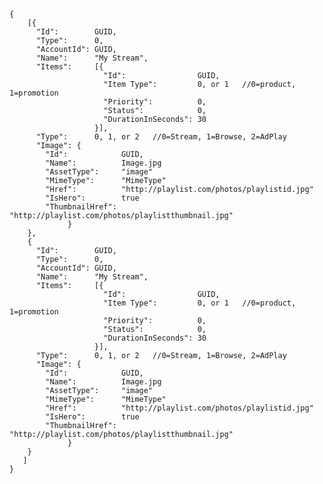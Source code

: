     {
        [{
          "Id":        GUID,
          "Type":      0,
          "AccountId": GUID,
          "Name":      "My Stream",
          "Items":     [{ 
                         "Id":                GUID,
                         "Item Type":         0, or 1   //0=product, 1=promotion 
                         "Priority":          0,
                         "Status":            0,
                         "DurationInSeconds": 30 
                       }],
          "Type":      0, 1, or 2   //0=Stream, 1=Browse, 2=AdPlay       
          "Image": {
            "Id":            GUID,
            "Name":          Image.jpg 
            "AssetType":     "image"
            "MimeType":      "MimeType"
            "Href":          "http://playlist.com/photos/playlistid.jpg"
            "IsHero":        true
            "ThumbnailHref": "http://playlist.com/photos/playlistthumbnail.jpg"
                 }
        },  
        {
          "Id":        GUID,
          "Type":      0,
          "AccountId": GUID,
          "Name":      "My Stream",
          "Items":     [{ 
                         "Id":                GUID,
                         "Item Type":         0, or 1   //0=product, 1=promotion 
                         "Priority":          0,
                         "Status":            0,
                         "DurationInSeconds": 30 
                       }],
          "Type":      0, 1, or 2   //0=Stream, 1=Browse, 2=AdPlay       
          "Image": {
            "Id":            GUID,
            "Name":          Image.jpg 
            "AssetType":     "image"
            "MimeType":      "MimeType"
            "Href":          "http://playlist.com/photos/playlistid.jpg"
            "IsHero":        true
            "ThumbnailHref": "http://playlist.com/photos/playlistthumbnail.jpg"
                 }
        }
       ]
    }
